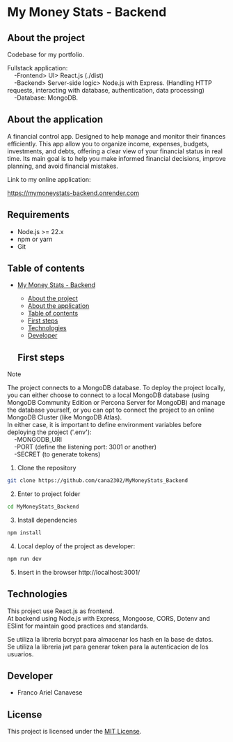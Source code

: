 # My Money Stats - Backend

## About the project

Codebase for my portfolio.

Fullstack application:  
&nbsp;&nbsp;&nbsp;&nbsp;-Frontend> UI> React.js (./dist)  
&nbsp;&nbsp;&nbsp;&nbsp;-Backend> Server-side logic> Node.js with Express. (Handling HTTP requests, interacting with database, authentication, data processing)  
&nbsp;&nbsp;&nbsp;&nbsp;-Database: MongoDB.

## About the application

A financial control app. Designed to help manage and monitor their finances efficiently. This app allow you to organize income, expenses, budgets, investments, and debts, offering a clear view of your financial status in real time. Its main goal is to help you make informed financial decisions, improve planning, and avoid financial mistakes.

Link to my online application:

https://mymoneystats-backend.onrender.com

## Requirements

-   Node.js >= 22.x
-   npm or yarn
-   Git

## Table of contents

- [My Money Stats - Backend](#my-money-stats-backend)
  - [About the project](#about-the-project)
  - [About the application](#about-the-application)
  - [Table of contents](#table-of-contents)
  - [First steps](#first-steps)
  - [Technologies](#technologies)
  - [Developer](#developer)

  ## First steps

> [!NOTE]
> The project connects to a MongoDB database. To deploy the project locally, you can either choose to connect to a local MongoDB database (using MongoDB Community Edition or Percona Server for MongoDB) and manage the database yourself, or you can opt to connect the project to an online MongoDB Cluster (like MongoDB Atlas).  
In either case, it is important to define environment variables before deploying the project ('.env'):  
&nbsp;&nbsp;&nbsp;&nbsp;-MONGODB_URI  
&nbsp;&nbsp;&nbsp;&nbsp;-PORT (define the listening port: 3001 or another)  
&nbsp;&nbsp;&nbsp;&nbsp;-SECRET (to generate tokens)  

1. Clone the repository

```bash
git clone https://github.com/cana2302/MyMoneyStats_Backend
```

2. Enter to project folder

```bash
cd MyMoneyStats_Backend
```

3. Install dependencies

```bash
npm install
```

4. Local deploy of the project as developer:

```bash
npm run dev
```

5. Insert in the browser http://localhost:3001/

## Technologies

This project use React.js as frontend.  
At backend using Node.js with Express, Mongoose, CORS, Dotenv and ESlint for maintain good practices and standards.  

Se utiliza la libreria bcrypt para almacenar los hash en la base de datos.  
Se utiliza la libreria jwt para generar token para la autenticacion de los usuarios.  

## Developer

- Franco Ariel Canavese

## License

This project is licensed under the [MIT License](LICENSE).

